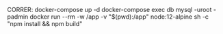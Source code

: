 CORRER:
docker-compose up -d
docker-compose exec db mysql -uroot -padmin
docker run --rm -w /app -v "$(pwd):/app" node:12-alpine sh -c "npm install && npm build" 